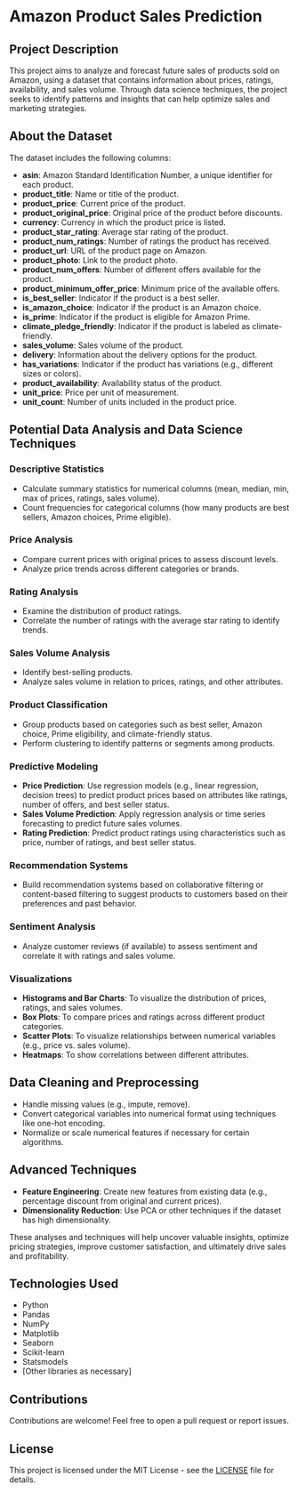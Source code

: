 # Amazon Product Sales Prediction

## Project Description
This project aims to analyze and forecast future sales of products sold on Amazon, using a dataset that contains information about prices, ratings, availability, and sales volume. Through data science techniques, the project seeks to identify patterns and insights that can help optimize sales and marketing strategies.

## About the Dataset
The dataset includes the following columns:

- **asin**: Amazon Standard Identification Number, a unique identifier for each product.
- **product_title**: Name or title of the product.
- **product_price**: Current price of the product.
- **product_original_price**: Original price of the product before discounts.
- **currency**: Currency in which the product price is listed.
- **product_star_rating**: Average star rating of the product.
- **product_num_ratings**: Number of ratings the product has received.
- **product_url**: URL of the product page on Amazon.
- **product_photo**: Link to the product photo.
- **product_num_offers**: Number of different offers available for the product.
- **product_minimum_offer_price**: Minimum price of the available offers.
- **is_best_seller**: Indicator if the product is a best seller.
- **is_amazon_choice**: Indicator if the product is an Amazon choice.
- **is_prime**: Indicator if the product is eligible for Amazon Prime.
- **climate_pledge_friendly**: Indicator if the product is labeled as climate-friendly.
- **sales_volume**: Sales volume of the product.
- **delivery**: Information about the delivery options for the product.
- **has_variations**: Indicator if the product has variations (e.g., different sizes or colors).
- **product_availability**: Availability status of the product.
- **unit_price**: Price per unit of measurement.
- **unit_count**: Number of units included in the product price.

## Potential Data Analysis and Data Science Techniques

### Descriptive Statistics
- Calculate summary statistics for numerical columns (mean, median, min, max of prices, ratings, sales volume).
- Count frequencies for categorical columns (how many products are best sellers, Amazon choices, Prime eligible).

### Price Analysis
- Compare current prices with original prices to assess discount levels.
- Analyze price trends across different categories or brands.

### Rating Analysis
- Examine the distribution of product ratings.
- Correlate the number of ratings with the average star rating to identify trends.

### Sales Volume Analysis
- Identify best-selling products.
- Analyze sales volume in relation to prices, ratings, and other attributes.

### Product Classification
- Group products based on categories such as best seller, Amazon choice, Prime eligibility, and climate-friendly status.
- Perform clustering to identify patterns or segments among products.

### Predictive Modeling
- **Price Prediction**: Use regression models (e.g., linear regression, decision trees) to predict product prices based on attributes like ratings, number of offers, and best seller status.
- **Sales Volume Prediction**: Apply regression analysis or time series forecasting to predict future sales volumes.
- **Rating Prediction**: Predict product ratings using characteristics such as price, number of ratings, and best seller status.

### Recommendation Systems
- Build recommendation systems based on collaborative filtering or content-based filtering to suggest products to customers based on their preferences and past behavior.

### Sentiment Analysis
- Analyze customer reviews (if available) to assess sentiment and correlate it with ratings and sales volume.

### Visualizations
- **Histograms and Bar Charts**: To visualize the distribution of prices, ratings, and sales volumes.
- **Box Plots**: To compare prices and ratings across different product categories.
- **Scatter Plots**: To visualize relationships between numerical variables (e.g., price vs. sales volume).
- **Heatmaps**: To show correlations between different attributes.

## Data Cleaning and Preprocessing
- Handle missing values (e.g., impute, remove).
- Convert categorical variables into numerical format using techniques like one-hot encoding.
- Normalize or scale numerical features if necessary for certain algorithms.

## Advanced Techniques
- **Feature Engineering**: Create new features from existing data (e.g., percentage discount from original and current prices).
- **Dimensionality Reduction**: Use PCA or other techniques if the dataset has high dimensionality.

These analyses and techniques will help uncover valuable insights, optimize pricing strategies, improve customer satisfaction, and ultimately drive sales and profitability.

## Technologies Used
- Python
- Pandas
- NumPy
- Matplotlib
- Seaborn
- Scikit-learn
- Statsmodels
- [Other libraries as necessary]

## Contributions
Contributions are welcome! Feel free to open a pull request or report issues.

## License
This project is licensed under the MIT License - see the [LICENSE](LICENSE) file for details.
